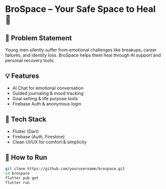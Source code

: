 # BroSpace – Your Safe Space to Heal 💬

## 🧠 Problem Statement
Young men silently suffer from emotional challenges like breakups, career failures, and identity loss. BroSpace helps them heal through AI support and personal recovery tools.

## 💡 Features
- AI Chat for emotional conversation
- Guided journaling & mood tracking
- Goal setting & life purpose tools
- Firebase Auth & anonymous login

## 🔧 Tech Stack
- Flutter (Dart)
- Firebase (Auth, Firestore)
- Clean UI/UX for comfort & simplicity

## 🚀 How to Run
```bash
git clone https://github.com/yourusername/brospace.git
cd brospace
flutter pub get
flutter run
